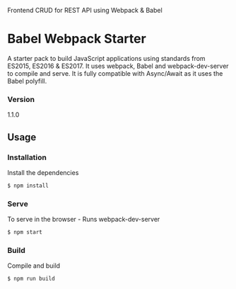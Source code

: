Frontend CRUD for REST API using Webpack & Babel

# Babel Webpack Starter
A starter pack to build JavaScript applications using standards from ES2015, ES2016 & ES2017. It uses webpack, Babel and webpack-dev-server to compile and serve. It is fully compatible with Async/Await as it uses the Babel polyfill.

### Version
1.1.0

## Usage
### Installation

Install the dependencies
```sh
$ npm install
```

### Serve
To serve in the browser  - Runs webpack-dev-server
```sh
$ npm start
```

### Build
Compile and build
```sh
$ npm run build
```
